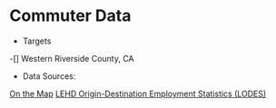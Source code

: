 # Commuter Data 

- Targets

-[] Western Riverside County, CA



- Data Sources:

[On the Map](https://onthemap.ces.census.gov/)
[LEHD Origin-Destination Employment Statistics (LODES)](https://lehd.ces.census.gov/data/#lodes)
